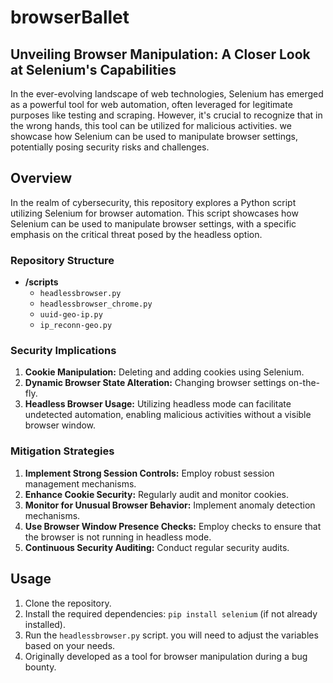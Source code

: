 # browserBallet

## Unveiling Browser Manipulation: A Closer Look at Selenium's Capabilities ##
In the ever-evolving landscape of web technologies, Selenium has emerged as a powerful tool for web automation, often leveraged for legitimate purposes like testing and scraping. However, it's crucial to recognize that in the wrong hands, this tool can be utilized for malicious activities.  we showcase how Selenium can be used to manipulate browser settings, potentially posing security risks and challenges. 
## Overview
In the realm of cybersecurity, this repository explores a Python script utilizing Selenium for browser automation. This script showcases how Selenium can be used to manipulate browser settings, with a specific emphasis on the critical threat posed by the headless option.

### Repository Structure
- **/scripts**
  - `headlessbrowser.py`
  - `headlessbrowser_chrome.py`
  - `uuid-geo-ip.py`
  - `ip_reconn-geo.py`

### Security Implications
1. **Cookie Manipulation:** Deleting and adding cookies using Selenium.
2. **Dynamic Browser State Alteration:** Changing browser settings on-the-fly.
3. **Headless Browser Usage:** Utilizing headless mode can facilitate undetected automation, enabling malicious activities without a visible browser window.

### Mitigation Strategies
1. **Implement Strong Session Controls:** Employ robust session management mechanisms.
2. **Enhance Cookie Security:** Regularly audit and monitor cookies.
3. **Monitor for Unusual Browser Behavior:** Implement anomaly detection mechanisms.
4. **Use Browser Window Presence Checks:** Employ checks to ensure that the browser is not running in headless mode.
5. **Continuous Security Auditing:** Conduct regular security audits.

## Usage
1. Clone the repository.
2. Install the required dependencies: `pip install selenium` (if not already installed).
3. Run the `headlessbrowser.py` script. you will need to adjust the variables based on your needs.
4. Originally developed as a tool for browser manipulation during a bug bounty.
